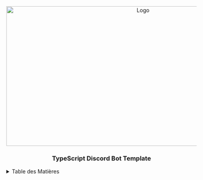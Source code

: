 <div align="center">
  <img src="https://i.imgur.com/XOqAELg.png" alt="Logo" width="708" height="370">

  <h3 align="center">TypeScript Discord Bot Template</h3>
</div>

<!-- TABLE OF CONTENTS -->
<details>
  <summary>Table des Matières</summary>
  <ol>
      <a href="#getting-started">Getting Started</a>
      <ul>
        <li><a href="#prerequisites">Prérequis</a></li>
        <li><a href="#installation">Installation</a></li>
      </ul>
    </li>
    <li><a href="#usage">Usage</a></li>
  </ol>
</details>
